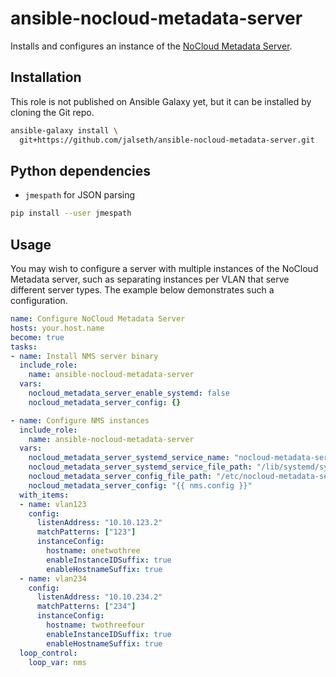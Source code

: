 # ansible-nocloud-metadata-server

Installs and configures an instance of the
[NoCloud Metadata Server](https://github.com/jalseth/nocloud-metadata-server).

## Installation

This role is not published on Ansible Galaxy yet, but it can be installed by
cloning the Git repo.

```sh
ansible-galaxy install \
  git+https://github.com/jalseth/ansible-nocloud-metadata-server.git
```

## Python dependencies

- `jmespath` for JSON parsing


```sh
pip install --user jmespath
```

## Usage

You may wish to configure a server with multiple instances of the NoCloud
Metadata server, such as separating instances per VLAN that serve different
server types. The example below demonstrates such a configuration.

```yaml
name: Configure NoCloud Metadata Server
hosts: your.host.name
become: true
tasks:
- name: Install NMS server binary
  include_role:
    name: ansible-nocloud-metadata-server
  vars:
    nocloud_metadata_server_enable_systemd: false
    nocloud_metadata_server_config: {}

- name: Configure NMS instances
  include_role:
    name: ansible-nocloud-metadata-server
  vars:
    nocloud_metadata_server_systemd_service_name: "nocloud-metadata-server-{{ nms.name }}"
    nocloud_metadata_server_systemd_service_file_path: "/lib/systemd/system/nocloud-metadata-server-{{ nms.name}}.service"
    nocloud_metadata_server_config_file_path: "/etc/nocloud-metadata-server-{{ nms.name }}.yaml"
    nocloud_metadata_server_config: "{{ nms.config }}"
  with_items:
  - name: vlan123
    config:
      listenAddress: "10.10.123.2"
      matchPatterns: ["123"]
      instanceConfig:
        hostname: onetwothree
        enableInstanceIDSuffix: true
        enableHostnameSuffix: true
  - name: vlan234
    config:
      listenAddress: "10.10.234.2"
      matchPatterns: ["234"]
      instanceConfig:
        hostname: twothreefour
        enableInstanceIDSuffix: true
        enableHostnameSuffix: true
  loop_control:
    loop_var: nms
```
